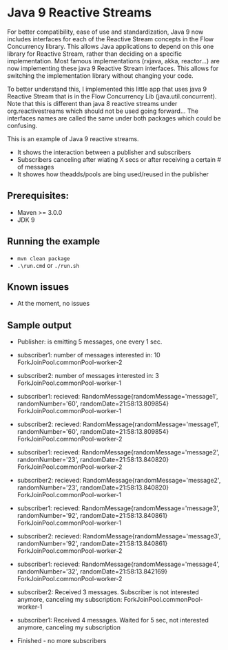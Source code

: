 # Java 9 Reactive Streams

For better compatibility, ease of use and standardization, Java 9 now includes interfaces for each of the Reactive Stream concepts in the Flow Concurrency library. This allows Java applications to depend on this one library for Reactive Stream, rather than deciding on a specific implementation. Most famous implementations (rxjava, akka, reactor...) are now implementing these java 9 Reactive Stream interfaces. This allows for switching the implementation library without changing your code.

To better understand this, I implemented this little app that uses java 9 Reactive Stream that is in the Flow Concurrency Lib (java.util.concurrent). Note that this is different than java 8 reactive streams under org.reactivestreams which should not be used going forward... The interfaces names are called the same under both packages which could be confusing.

This is an example of Java 9 reactive streams. 
- It shows the interaction between a publisher and subscribers
- Subscribers canceling after wiating X secs or after receiving a certain # of messages
- It showes how theadds/pools are bing used/reused in the publisher

## Prerequisites:
* Maven >= 3.0.0
* JDK 9

## Running the example
* `mvn clean package`
* `.\run.cmd` or `./run.sh`

## Known issues
* At the moment, no issues

## Sample output
- Publisher: is emitting 5 messages, one every 1 sec.

- subscriber1: number of messages interested in: 10 ForkJoinPool.commonPool-worker-2

- subscriber2: number of messages interested in: 3 ForkJoinPool.commonPool-worker-1

- subscriber1: recieved: RandomMessage{randomMessage='message1', randomNumber='60', randomDate=21:58:13.809854} ForkJoinPool.commonPool-worker-1

- subscriber2: recieved: RandomMessage{randomMessage='message1', randomNumber='60', randomDate=21:58:13.809854} ForkJoinPool.commonPool-worker-2

- subscriber1: recieved: RandomMessage{randomMessage='message2', randomNumber='23', randomDate=21:58:13.840820} ForkJoinPool.commonPool-worker-2

- subscriber2: recieved: RandomMessage{randomMessage='message2', randomNumber='23', randomDate=21:58:13.840820} ForkJoinPool.commonPool-worker-1

- subscriber1: recieved: RandomMessage{randomMessage='message3', randomNumber='92', randomDate=21:58:13.840861} ForkJoinPool.commonPool-worker-1

- subscriber2: recieved: RandomMessage{randomMessage='message3', randomNumber='92', randomDate=21:58:13.840861} ForkJoinPool.commonPool-worker-2

- subscriber1: recieved: RandomMessage{randomMessage='message4', randomNumber='32', randomDate=21:58:13.842169} ForkJoinPool.commonPool-worker-2

- subscriber2: Received 3 messages. Subscriber is not interested anymore, canceling my subscription: ForkJoinPool.commonPool-worker-1

- subscriber1: Received 4 messages. Waited for 5 sec, not interested anymore, canceling my subscription

- Finished - no more subscribers
